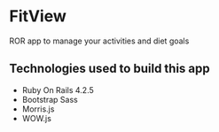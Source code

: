 # FitView
ROR app to manage your activities and diet goals

## Technologies used to build this app
* Ruby On Rails 4.2.5
* Bootstrap Sass
* Morris.js
* WOW.js


